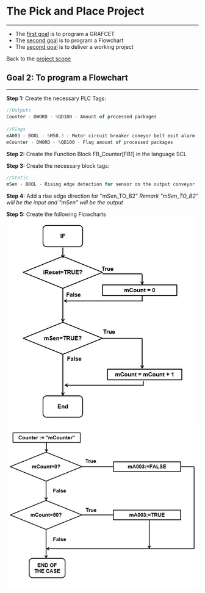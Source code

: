 # The Pick and Place Project
_____________________________________
-   The [first goal](../Ex02/Subchapter03.md) is to program a GRAFCET
-   The [second goal](../Ex02/Subchapter04.md) is to program a Flowchart
-   The [second goal](../Ex02/Subchapter05.md) is to deliver a working project

Back to the [project scope](../Ex02/Subchapter03.md)

## Goal 2: To program a Flowchart
_____________________________________

**Step 1:**
Create the necessary PLC Tags:
```javascript
//Outputs
Counter - DWORD - %QD100 - Amount of processed packages

//Flags
mA003 - BOOL - %M50.3 - Motor circuit breaker coneyor belt exit alarm
mCounter - DWORD - %QD100 - Flag amount of processed packages
```

**Step 2:**
Create the Function Block FB_Counter[FB1] in the language SCL

**Step 3:**
Create the necessary block tags:
```javascript
//Static
mSen - BOOL - Rising edge detection for sensor on the output conveyor
```
**Step 4:**
Add a rise edge direction for "mSen_TO_B2"
*Remark "mSen_TO_B2" will be the input and "mSen" will be the output*

**Step 5:**
Create the following Flowcharts
![Flowchart Counter](../Ex03/Images/FlowchartCounter.jpg)
![Flowchart Alarm](../Ex03/Images/FlowchartAlarm.jpg)
